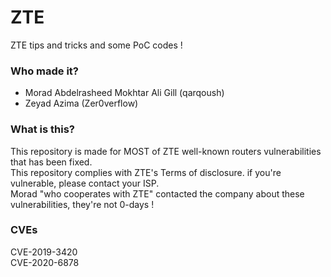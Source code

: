 # ZTE
ZTE tips and tricks and some PoC codes !

### **Who made it?**
* Morad Abdelrasheed Mokhtar Ali Gill (qarqoush)
* Zeyad Azima (Zer0verflow)

### **What is this?**
This repository is made for MOST of ZTE well-known routers vulnerabilities that has been fixed.<br>
This repository complies with ZTE's Terms of disclosure. if you're vulnerable, please contact your ISP.<br>
Morad "who cooperates with ZTE" contacted the company about these vulnerabilities, they're not 0-days !<br>

### **CVEs**
CVE-2019-3420<br>CVE-2020-6878
